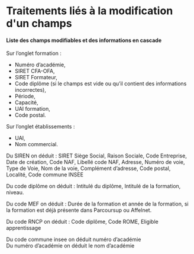 # Traitements liés à la modification d'un champs

#### Liste des champs modifiables et des informations en cascade

Sur l’onglet formation : 

* Numéro d’académie, 
* SIRET CFA-OFA, 
* SIRET Formateur, 
* Code diplôme \(si le champs est vide ou qu’il contient des informations incorrectes\), 
* Période, 
* Capacité, 
* UAI formation, 
* Code postal.

Sur l’onglet établissements : 

* UAI, 
* Nom commercial. 

Du SIREN on déduit : SIRET Siège Social, Raison Sociale, Code Entreprise, Date de création, Code NAF, Libellé code NAF, Adresse, Numéro de voie, Type de Voie, Nom de la voie, Complément d’adresse, Code postal, Localité, Code commune INSEE  


Du code diplôme on déduit : Intitulé du diplôme, Intitulé de la formation, niveau.  


Du code MEF on déduit : Durée de la formation et année de la formation, si la formation est déjà présente dans Parcoursup ou Affelnet.   


Du code RNCP on déduit : Code diplôme, Code ROME, Eligible apprentissage  


Du code commune insee on déduit numéro d’académie  
Du numéro d’académie on déduit le nom d’académie


